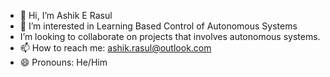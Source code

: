 - 👋 Hi, I’m Ashik E Rasul
- 👀 I’m interested in Learning Based Control of Autonomous Systems
- I’m looking to collaborate on projects that involves autonomous systems.
- 📫 How to reach me: ashik.rasul@outlook.com
- 😄 Pronouns: He/Him

<!---
arasul42/arasul42 is a ✨ special ✨ repository because its `README.md` (this file) appears on your GitHub profile.
You can click the Preview link to take a look at your changes.
--->
